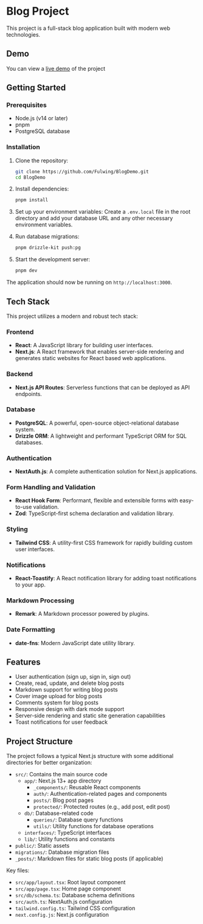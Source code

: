 # Blog Project

This project is a full-stack blog application built with modern web technologies.

## Demo

You can view a [live demo](https://module3-tan.vercel.app/) of the project

## Getting Started

### Prerequisites

- Node.js (v14 or later)
- pnpm
- PostgreSQL database

### Installation

1. Clone the repository:
   ```bash
   git clone https://github.com/Fulwing/BlogDemo.git
   cd BlogDemo
   ```

2. Install dependencies:
   ```bash
   pnpm install
   ```

3. Set up your environment variables:
   Create a `.env.local` file in the root directory and add your database URL and any other necessary environment variables.

4. Run database migrations:
   ```bash
   pnpm drizzle-kit push:pg
   ```

5. Start the development server:
   ```bash
   pnpm dev
   ```

The application should now be running on `http://localhost:3000`.

## Tech Stack

This project utilizes a modern and robust tech stack:

### Frontend
- **React**: A JavaScript library for building user interfaces.
- **Next.js**: A React framework that enables server-side rendering and generates static websites for React based web applications.

### Backend
- **Next.js API Routes**: Serverless functions that can be deployed as API endpoints.

### Database
- **PostgreSQL**: A powerful, open-source object-relational database system.
- **Drizzle ORM**: A lightweight and performant TypeScript ORM for SQL databases.

### Authentication
- **NextAuth.js**: A complete authentication solution for Next.js applications.

### Form Handling and Validation
- **React Hook Form**: Performant, flexible and extensible forms with easy-to-use validation.
- **Zod**: TypeScript-first schema declaration and validation library.

### Styling
- **Tailwind CSS**: A utility-first CSS framework for rapidly building custom user interfaces.

### Notifications
- **React-Toastify**: A React notification library for adding toast notifications to your app.

### Markdown Processing
- **Remark**: A Markdown processor powered by plugins.

### Date Formatting
- **date-fns**: Modern JavaScript date utility library.

## Features

- User authentication (sign up, sign in, sign out)
- Create, read, update, and delete blog posts
- Markdown support for writing blog posts
- Cover image upload for blog posts
- Comments system for blog posts
- Responsive design with dark mode support
- Server-side rendering and static site generation capabilities
- Toast notifications for user feedback

## Project Structure

The project follows a typical Next.js structure with some additional directories for better organization:

- `src/`: Contains the main source code
  - `app/`: Next.js 13+ app directory
    - `_components/`: Reusable React components
    - `auth/`: Authentication-related pages and components
    - `posts/`: Blog post pages
    - `protected/`: Protected routes (e.g., add post, edit post)
  - `db/`: Database-related code
    - `queries/`: Database query functions
    - `utils/`: Utility functions for database operations
  - `interfaces/`: TypeScript interfaces
  - `lib/`: Utility functions and constants
- `public/`: Static assets
- `migrations/`: Database migration files
- `_posts/`: Markdown files for static blog posts (if applicable)

Key files:
- `src/app/layout.tsx`: Root layout component
- `src/app/page.tsx`: Home page component
- `src/db/schema.ts`: Database schema definitions
- `src/auth.ts`: NextAuth.js configuration
- `tailwind.config.ts`: Tailwind CSS configuration
- `next.config.js`: Next.js configuration

